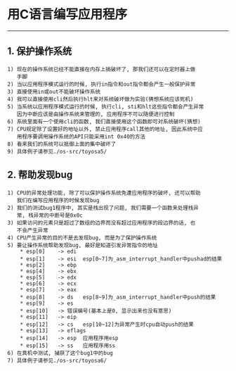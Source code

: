 # **用C语言编写应用程序** #
***


## **1. 保护操作系统** ##
    1) 现在的操作系统已经不能直接在内存上搞破坏了, 那我们还可以在定时器上做
       手脚
    2) 当以应用程序模式运行的时候, 执行in指令和out指令都会产生一般保护异常
    3) 直接使用in或out不能破坏操作系统
    4) 我可以直接使用cli然后执行hlt来对系统破坏做为实验(猜想系统应该死机)
    5) 当系统以应用程序模式运行的时候, 执行cli, sti和hlt这些指令都会产生异常
       因为中断应该是由操作系统来管理的, 应用程序不可以随便进行控制
    6) 系统里面有一个使用cli的函数, 我们直接使用这个函数即可对系统破坏(猜想)
    7) CPU规定除了设置好的地址以外, 禁止应用程序call其他的地址, 因此系统中应
       用程序要调用操作系统的API只能采用int 0x40的方法
    8) 看来我们的系统可以抵御上面的集中破坏了
    9) 具体例子请参见./os-src/toyosa5/


## **2. 帮助发现bug** ##
    1) CPU的异常处理功能, 除了可以保护操作系统免遭应用程序的破坏, 还可以帮助
       我们在编写应用程序的时候发现bug
    2) 我们的测试bug1程序中, 其实是栈出现了问题, 我们需要一个函数来处理栈异
       常, 栈异常的中断号是0x0c
    3) 如果访问的元素只是超过了数组的边界而没有超过应用程序的段边界的话, 也
       不会产生异常
    4) CPU产生异常的目的不是去发现bug, 而是为了保护操作系统
    5) 要让操作系统帮助发现bug, 最好是知道引发异常指令的地址
        * esp[0]    -> edi
        * esp[1]    -> esi  esp[0~7]为_asm_interrupt_handler中pushad的结果
        * esp[2]    -> ebp
        * esp[4]    -> ebx
        * esp[5]    -> edx
        * esp[6]    -> ecx
        * esp[7]    -> eax
        * esp[8]    -> ds   esp[8~9]为_asm_interrupt_handler中push的结果
        * esp[9]    -> es 
        * esp[10]   -> 错误编号(基本上是0, 显示出来也没有意思)
        * esp[11]   -> eip
        * esp[12]   -> cs   esp[10~12]为异常产生时cpu自动push的结果
        * esp[13]   -> eflags
        * esp[14]   -> esp  应用程序用esp
        * esp[15]   -> ss   应用程序用ss
    6) 在真机中测试, 捕获了这个bug1中的bug
    7) 具体例子请参见./os-src/toyosa6/
